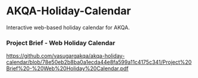 # AKQA-Holiday-Calendar
Interactive web-based holiday calendar for AKQA.

### Project Brief - Web Holiday Calendar 
https://github.com/vasugargakqa/akqa-holiday-calendar/blob/78e50eb2b8ba0a1ecda44e8fa599a11c4175c341/Project%20Brief%20-%20Web%20Holiday%20Calendar.pdf
